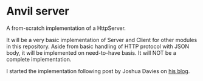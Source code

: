 # Anvil server
A from-scratch implementation of a HttpServer.

It will be a very basic implementation of Server and Client for other modules in this repository. Aside from basic handling of HTTP protocol with JSON body, it will be implemented on need-to-have basis. It will NOT be a complete implementation.

I started the implementation following post by Joshua Davies on [his blog](https://commandlinefanatic.com/cgi-bin/showarticle.cgi?article=art076). 